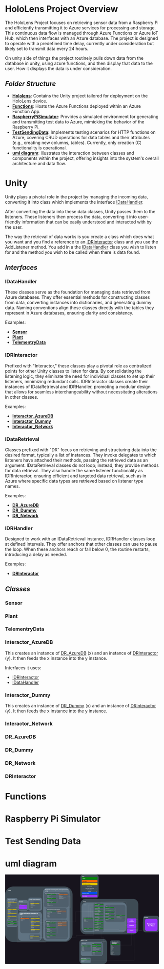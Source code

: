 # **HoloLens Project Overview**

The HoloLens Project focuses on retrieving sensor data from a Raspberry Pi and efficiently transmitting it to Azure services for processing and storage. This continuous data flow is managed through Azure Functions or Azure IoT Hub, which then interfaces with an Azure database. The project is designed to operate with a predefined time delay, currently under consideration but likely set to transmit data every 24 hours.

On unity side of things the project routinely pulls down data from the database in unity, using azure functions, and then display that data to the user. How it displays the data is under consideration.

## _Folder Structure_

- [**Hololens**](#unity): Contains the Unity project tailored for deployment on the HoloLens device.
- [**Functions**](#functions): Hosts the Azure Functions deployed within an Azure Function App.
- [**RaspberryPiSimulator**](#raspberry-pi-simulator): Provides a simulated environment for generating and transmitting test data to Azure, mimicking the behavior of the Raspberry Pi.
- [**TestSendingData**](#test-sending-data): Implements testing scenarios for HTTP functions on Azure, covering CRUD operations for data tables and their attributes (e.g., creating new columns, tables). Currently, only creation (C) functionality is operational.
- [**uml diagram**](#uml-diagram): Illustrates the interaction between classes and components within the project, offering insights into the system's overall architecture and data flow.

# **Unity**

Unity plays a pivotal role in the project by managing the incoming data, converting it into class which implements the interface [IDataHandler](#idatahandler). 

After converting the data into these data classes, Unity passes them to the listeners. These listeners then process the data, converting it into user-friendly information that can be easily understood and interacted with by the user.

The way the retrieval of data works is you create a class which does what you want and you find a reference to an [IDRInteractor](#idrinteractor) class and you use the AddListener method. You add in a the [IDataHandler](#idatahandler) class you wish to listen for and the method you wish to be called when there is data found.

## _Interfaces_

### IDataHandler

These classes serve as the foundation for managing data retrieved from Azure databases. They offer essential methods for constructing classes from data, converting instances into dictionaries, and generating dummy data. Naming conventions align these classes directly with the tables they represent in Azure databases, ensuring clarity and consistency.

Examples:
- [**Sensor**](#sensor)
- [**Plant**](#plant)
- [**TelementryData**](#telementrydata)

### IDRInteractor

Prefixed with "Interactor," these classes play a pivotal role as centralized points for other Unity classes to listen for data. By consolidating the listening logic, they eliminate the need for individual classes to set up their listeners, minimizing redundant calls. IDRInteractor classes create their instances of IDataRetrieval and IDRHandler, promoting a modular design that allows for seamless interchangeability without necessitating alterations in other classes.

Examples:
- [**Interactor_AzureDB**](#interactor_azuredb)
- [**Interactor_Dummy**](#interactor_dummy)
- [**Interactor_Network**](#interactor_network)

### IDataRetrieval

Classes prefixed with "DR" focus on retrieving and structuring data into the desired format, typically a list of instances. They invoke delegates to which listeners have attached their methods, passing the retrieved data as an argument. IDataRetrieval classes do not loop; instead, they provide methods for data retrieval. They also handle the same listener functionality as IDRInteractor, ensuring efficient and targeted data retrieval, such as in Azure where specific data types are retrieved based on listener type names.

Examples:
- [**DR_AzureDB**](#dr_azuredb)
- [**DR_Dummy**](#dr_dummy)
- [**DR_Network**](#dr_network)

### IDRHandler

Designed to work with an IDataRetrieval instance, IDRHandler classes loop at defined intervals. They offer anchors that other classes can use to pause the loop. When these anchors reach or fall below 0, the routine restarts, introducing a delay as needed.

Examples:
- [**DRInteractor**](#drinteractor)

## _Classes_

### Sensor

### Plant

### TelementryData

### Interactor_AzureDB

This creates an instance of [DR_AzureDB](#dr_azuredb) (x) and an instance of [DRInteractor](#drinteractor) (y). It then feeds the x instance into the y instance.

Interfaces it uses:
- [IDRInteractor](#idrinteractor)
- [IDataHandler](#idatahandler)

### Interactor_Dummy

This creates an instance of [DR_Dummy](#dr_dummy) (x) and an instance of [DRInteractor](#drinteractor) (y). It then feeds the x instance into the y instance.

### Interactor_Network

### DR_AzureDB

### DR_Dummy

### DR_Network

### DRInteractor

# **Functions**

# **Raspberry Pi Simulator**

# **Test Sending Data**

# **uml diagram**

![Uml Diagram](/uml%20diagram/UmlV1.jpg)
